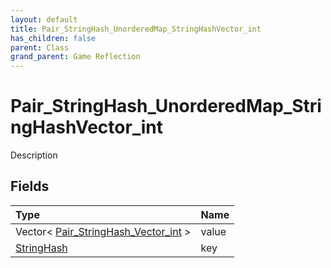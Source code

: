```yaml
---
layout: default
title: Pair_StringHash_UnorderedMap_StringHashVector_int
has_children: false
parent: Class
grand_parent: Game Reflection
---
```

# Pair_StringHash_UnorderedMap_StringHashVector_int
Description 

## Fields

| Type | Name |
|:-------------|:--------------|
| Vector< [Pair_StringHash_Vector_int](/docs/game-reflection/classes/pair__string_hash__vector_int) > | value |
| [StringHash](/docs/game-reflection/classes/string_hash) | key |

